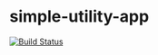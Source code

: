 # simple-utility-app

[![Build Status](https://travis-ci.org/kuwali/simple-utility-app.svg?branch=master)](https://travis-ci.org/kuwali/simple-utility-app)